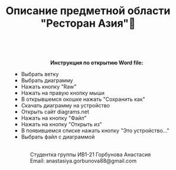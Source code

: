 <h1 align="center">Описание предметной области "Ресторан Азия"📌 </h1> 
<ul> <br> 
  <ul> <br>
  <p align="center"><b>Инструкция по открытию Word file: </b></p>
  <ul>
  <li> Выбрать ветку </li>
  <li> Выбрать диаграмму </li>
  <li> Нажать кнопку "Raw" </li>
  <li> Нажать на правую кнопку мыши </li>
  <li> В открывшемся окошке нажать "Сохранить как" </li>
  <li> Скачать диаграмму на устройство </li>
  <li> Открыть сайт diagrams.net </li>
  <li> Нажать на кнопку "Файл" </li>
  <li> Нажать на кнопку "Открыть из" </li>
  <li> В появившемся списке нажать кнопку "Это устройство..." </li>
  <li> Выбрать файл с диаграммой </li>
 <ul> <br>
   Студентка группы ИВ1-21 Горбунова Анастасия <br>
   Email: anastasiya.gorbunova88@gmail.com
